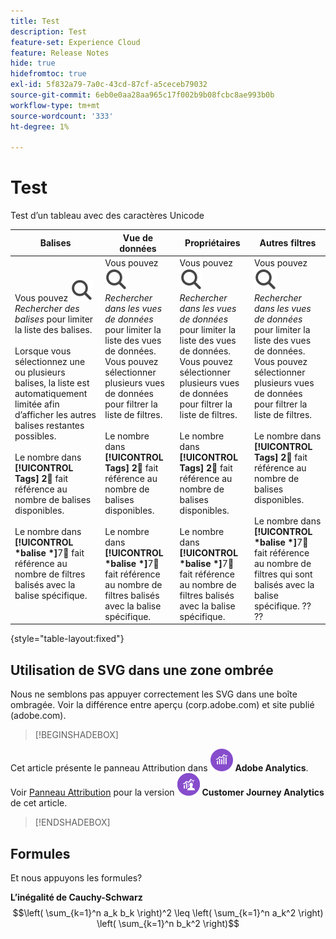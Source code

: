 ```yaml
---
title: Test
description: Test
feature-set: Experience Cloud
feature: Release Notes
hide: true
hidefromtoc: true
exl-id: 5f832a79-7a0c-43cd-87cf-a5ceceb79032
source-git-commit: 6eb0e0aa28aa965c17f002b9b08fcbc8ae993b0b
workflow-type: tm+mt
source-wordcount: '333'
ht-degree: 1%

---
```


# Test

Test d’un tableau avec des caractères Unicode

| Balises | Vue de données | Propriétaires | Autres filtres |
|---|---|---|---|
| Vous pouvez ![Rechercher](/help/assets/icons/Search.svg) *Rechercher des balises* pour limiter la liste des balises. <br/><br/>Lorsque vous sélectionnez une ou plusieurs balises, la liste est automatiquement limitée afin d’afficher les autres balises restantes possibles. <br/><br/> Le nombre dans **[!UICONTROL Tags]** **2︎⃣** fait référence au nombre de balises disponibles. <br/><br/> Le nombre dans **[!UICONTROL *balise *]**&#x200B;7︎⃣ fait référence au nombre de filtres balisés avec la balise spécifique. | Vous pouvez ![Rechercher](/help/assets/icons/Search.svg) *Rechercher dans les vues de données* pour limiter la liste des vues de données. <br/>Vous pouvez sélectionner plusieurs vues de données pour filtrer la liste de filtres. <br/><br/> Le nombre dans **[!UICONTROL Tags]** **2︎⃣** fait référence au nombre de balises disponibles. <br/><br/> Le nombre dans **[!UICONTROL *balise *]**&#x200B;7︎⃣ fait référence au nombre de filtres balisés avec la balise spécifique. | Vous pouvez ![Rechercher](/help/assets/icons/Search.svg) *Rechercher dans les vues de données* pour limiter la liste des vues de données. <br/>Vous pouvez sélectionner plusieurs vues de données pour filtrer la liste de filtres. <br/><br/> Le nombre dans **[!UICONTROL Tags]** **2︎⃣** fait référence au nombre de balises disponibles. <br/><br/> Le nombre dans **[!UICONTROL *balise *]**&#x200B;7︎⃣ fait référence au nombre de filtres balisés avec la balise spécifique. | Vous pouvez ![Rechercher](/help/assets/icons/Search.svg) *Rechercher dans les vues de données* pour limiter la liste des vues de données. <br/>Vous pouvez sélectionner plusieurs vues de données pour filtrer la liste de filtres. <br/><br/> Le nombre dans **[!UICONTROL Tags]** **2︎⃣** fait référence au nombre de balises disponibles. <br/><br/> Le nombre dans **[!UICONTROL *balise *]**&#x200B;7︎⃣ fait référence au nombre de filtres qui sont balisés avec la balise spécifique. ?? ?? |

{style="table-layout:fixed"}


## Utilisation de SVG dans une zone ombrée

Nous ne semblons pas appuyer correctement les SVG dans une boîte ombragée. Voir la différence entre aperçu (corp.adobe.com) et site publié (adobe.com).

>[!BEGINSHADEBOX]

Cet article présente le panneau Attribution dans ![AdobeAnalytics](/help/assets/icons/AdobeAnalytics.svg) **Adobe Analytics**.<br/>Voir [Panneau Attribution](https://experienceleague.adobe.com/fr/docs/analytics-platform/using/cja-workspace/panels/attribution) pour la version ![CustomerJourneyAnalytics](/help/assets/icons/CustomerJourneyAnalytics.svg) **Customer Journey Analytics** de cet article.

>[!ENDSHADEBOX]


## Formules

Et nous appuyons les formules?

**L’inégalité de Cauchy-Schwarz**
$$\left( \sum_{k=1}^n a_k b_k \right)^2 \leq \left( \sum_{k=1}^n a_k^2 \right) \left( \sum_{k=1}^n b_k^2 \right)$$



